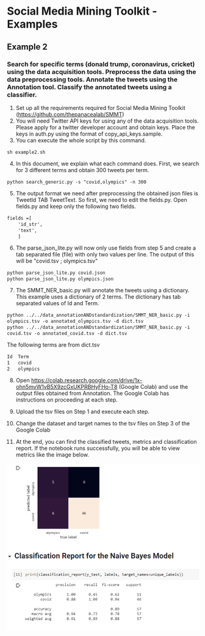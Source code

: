 # Social Media Mining Toolkit - Examples

## Example 2

### Search for specific terms (donald trump, coronavirus, cricket) using the data acquisition tools. Preprocess the data using the data preprocessing tools. Annotate the tweets using the Annotation tool. Classify the annotated tweets using a classifier. 

1. Set up all the requirements required for Social Media Mining Toolkit (https://github.com/thepanacealab/SMMT)
2. You will need Twitter API keys for using any of the data acquisition tools. Please apply for a twitter developer account and obtain keys. Place the keys in auth.py using the format of copy_api_keys.sample.
3. You can execute the whole script by this command.

```
sh example2.sh

```

4. In this document, we explain what each command does. First, we search for 3 different terms and obtain 300 tweets per term. 

```
python search_generic.py -s "covid,olympics" -n 300

```

5. The output format we need after preprocessing the obtained json files is TweetId TAB TweetText. So first, we need to edit the fields.py. Open fields.py and keep only the following two fields.

```
fields =[ 
	'id_str', 
	'text', 
	]

```

6. The parse_json_lite.py will now only use fields from step 5 and create a tab separated file (file) with only two values per line. The output of this will be "covid.tsv ; olympics.tsv"

```
python parse_json_lite.py covid.json
python parse_json_lite.py olympics.json

```

7. The SMMT_NER_basic.py will annotate the tweets using a dictionary. This example uses a dictionary of 2 terms. The dictionary has tab separated values of Id and Term. 

```
python ../../data_annotationANDstandardization/SMMT_NER_basic.py -i olympics.tsv -o annotated_olympics.tsv -d dict.tsv 
python ../../data_annotationANDstandardization/SMMT_NER_basic.py -i covid.tsv -o annotated_covid.tsv -d dict.tsv

```
The following terms are from dict.tsv
```
Id	Term
1	covid
2	olympics
```

8. Open https://colab.research.google.com/drive/1x-ohn5mvW1vB5X9zcGxUKPRBHyFHo-T8 (Google Colab) and use the output files obtained from Annotation. The Google Colab has instructions on proceeding at each step.

9. Upload the tsv files on Step 1 and execute each step. 

10. Change the dataset and target names to the tsv files on Step 3 of the Google Colab

11. At the end, you can find the classified tweets, metrics and classification report. If the notebook runs successfully, you will be able to view metrics like the image below.

![Colab notebook example](example2.PNG)
